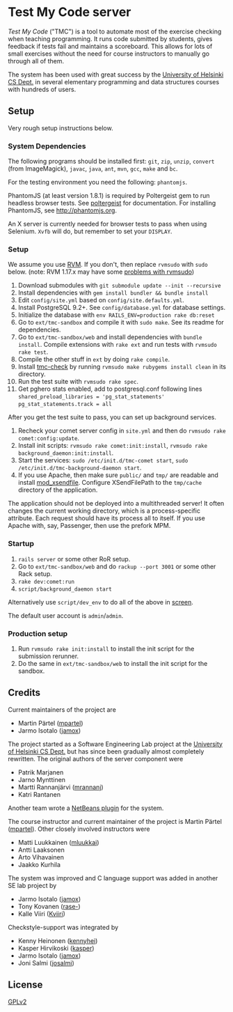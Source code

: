 # Test My Code server #

*Test My Code* ("TMC") is a tool to automate most of the exercise checking when teaching programming.
It runs code submitted by students, gives feedback if tests fail and maintains a scoreboard.
This allows for lots of small exercises without the need for course instructors to manually go through all of them.

The system has been used with great success by the [University of Helsinki CS Dept.](http://cs.helsinki.fi/) in
several elementary programming and data structures courses with hundreds of users.


## Setup ##

Very rough setup instructions below.

### System Dependencies ###

The following programs should be installed first: `git`, `zip`, `unzip`, `convert` (from ImageMagick), `javac`, `java`, `ant`, `mvn`, `gcc`, `make` and `bc`.

For the testing environment you need the following: `phantomjs`.

PhantomJS (at least version 1.8.1) is required by Poltergeist gem to run headless browser tests. See [poltergeist](https://github.com/teampoltergeist/poltergeist) for documentation. For installing PhantomJS, see http://phantomjs.org.

An X server is currently needed for browser tests to pass when using Selenium. `Xvfb` will do, but remember to set your `DISPLAY`.

### Setup ###

We assume you use [RVM](https://rvm.io/). If you don't, then replace `rvmsudo` with `sudo` below.
(note: RVM 1.17.x may have some [problems with rvmsudo](http://stackoverflow.com/questions/13765520/rvmsudo-command-not-working-properly))

1. Download submodules with `git submodule update --init --recursive`
2. Install dependencies with `gem install bundler && bundle install`
3. Edit `config/site.yml` based on `config/site.defaults.yml`.
4. Install PostgreSQL 9.2+. See `config/database.yml` for database settings.
5. Initialize the database with `env RAILS_ENV=production rake db:reset`
6. Go to `ext/tmc-sandbox` and compile it with `sudo make`. See its readme for dependencies.
7. Go to `ext/tmc-sandbox/web` and install dependencies with `bundle install`. Compile extensions with `rake ext` and run tests with `rvmsudo rake test`.
8. Compile the other stuff in `ext` by doing `rake compile`.
9. Install [tmc-check](https://github.com/testmycode/tmc-check) by running `rvmsudo make rubygems install clean` in its directory.
10. Run the test suite with `rvmsudo rake spec`.
11. Get pghero stats enabled, add to postgresql.conf following lines
    `shared_preload_libraries = 'pg_stat_statements'`
    `pg_stat_statements.track = all`

After you get the test suite to pass, you can set up background services.

1. Recheck your comet server config in `site.yml` and then do `rvmsudo rake comet:config:update`.
2. Install init scripts: `rvmsudo rake comet:init:install`, `rvmsudo rake background_daemon:init:install`.
3. Start the services: `sudo /etc/init.d/tmc-comet start`, `sudo /etc/init.d/tmc-background-daemon start`.
4. If you use Apache, then make sure `public/` and `tmp/` are readable and install [mod_xsendfile](https://tn123.org/mod_xsendfile/). Configure XSendFilePath to the `tmp/cache` directory of the application.

The application should not be deployed into a multithreaded server! It often changes the current working directory, which is a process-specific attribute. Each request should have its process all to itself. If you use Apache with, say, Passenger, then use the prefork MPM.

### Startup ###

1. `rails server` or some other RoR setup.
2. Go to `ext/tmc-sandbox/web` and do `rackup --port 3001` or some other Rack setup.
3. `rake dev:comet:run`
4. `script/background_daemon start`

Alternatively use `script/dev_env` to do all of the above in
[screen](http://www.gnu.org/software/screen/).

The default user account is `admin`/`admin`.

### Production setup ###

1. Run `rvmsudo rake init:install` to install the init script for the submission rerunner.
2. Do the same in `ext/tmc-sandbox/web` to install the init script for the sandbox.

## Credits ##

Current maintainers of the project are
- Martin Pärtel ([mpartel](https://github.com/mpartel))
- Jarmo Isotalo ([jamox](https://github.com/jamox))

The project started as a Software Engineering Lab project at the [University of Helsinki CS Dept.](http://cs.helsinki.fi/) but has since been gradually almost completely rewritten. The original authors of the server component were

- Patrik Marjanen
- Jarno Mynttinen
- Martti Rannanjärvi ([mrannanj](https://github.com/mrannanj))
- Katri Rantanen

Another team wrote a [NetBeans plugin](https://github.com/testmycode/tmc-netbeans) for the system.

The course instructor and current maintainer of the project is Martin Pärtel ([mpartel](https://github.com/mpartel)). Other closely involved instructors were

- Matti Luukkainen ([mluukkai](https://github.com/mluukkai))
- Antti Laaksonen
- Arto Vihavainen
- Jaakko Kurhila

The system was improved and C language support was added in another SE lab project by

- Jarmo Isotalo ([jamox](https://github.com/jamox))
- Tony Kovanen ([rase-](https://github.com/rase-))
- Kalle Viiri ([Kviiri](https://github.com/Kviiri))

Checkstyle-support was integrated by

- Kenny Heinonen ([kennyhei](https://github.com/kennyhei/))
- Kasper Hirvikoski ([kasper](https://github.com/kasper/))
- Jarmo Isotalo ([jamox](https://github.com/jamox/))
- Joni Salmi ([josalmi](https://github.com/josalmi/))

## License ##

[GPLv2](http://www.gnu.org/licenses/gpl-2.0.html)

